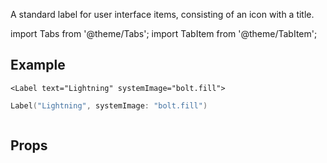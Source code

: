 ---
---

A standard label for user interface items, consisting of an icon with a title.

import Tabs from '@theme/Tabs';
import TabItem from '@theme/TabItem';

## Example

<Tabs>
<TabItem value="srn" label="swiftui-react-native">

```tsx
<Label text="Lightning" systemImage="bolt.fill">
```

</TabItem>
<TabItem value="swiftui" label="SwiftUI">

```swift
Label("Lightning", systemImage: "bolt.fill")
```

</TabItem>
<TabItem value="react-native" label="React Native">

```tsx

```

</TabItem>
</Tabs>

## Props